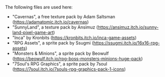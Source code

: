 The following files are used here:

 - "Cavernas", a free texture pack by Adam Saltsman (https://adamatomic.itch.io/cavernas)
 - "SunnyLand", a texture pack by Ansimuz (https://ansimuz.itch.io/sunny-land-pixel-game-art)
 - "Inca" by Kronbits (https://kronbits.itch.io/inca-game-assets)
 - "RPG Assets", a sprite pack by Ssugmi (https://ssugmi.itch.io/16x16-rpg-assets)
 - "Monsters & Minions", a sprite pack by Beowulf (https://beowulf.itch.io/rpg-boss-monsters-minions-huge-pack)
 - "7Soul's RPG Graphics", a sprite pack by 7soul (https://7soul.itch.io/7souls-rpg-graphics-pack-1-icons)
